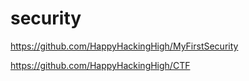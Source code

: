 # security


https://github.com/HappyHackingHigh/MyFirstSecurity

https://github.com/HappyHackingHigh/CTF

